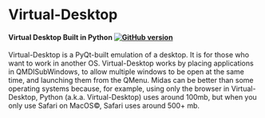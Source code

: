 # Virtual-Desktop
#### Virtual Desktop Built in Python [![GitHub version](https://badge.fury.io/gh/DSSecret-Studios-Dev%2FVirtual-Desktop.svg)](https://badge.fury.io/gh/DSSecret-Studios-Dev%2FVirtual-Desktop)

Virtual-Desktop is a PyQt-built emulation of a desktop. It is for those who want to work in another OS. Virtual-Desktop works by placing applications in QMDISubWindows, to allow multiple windows to be open at the same time, and launching them from the QMenu. Midas can be better than some operating systems because, for example, using only the browser in Virtual-Desktop, Python (a.k.a. Virtual-Desktop) uses around 100mb, but when you only use Safari on MacOS©, Safari uses around 500+ mb.
